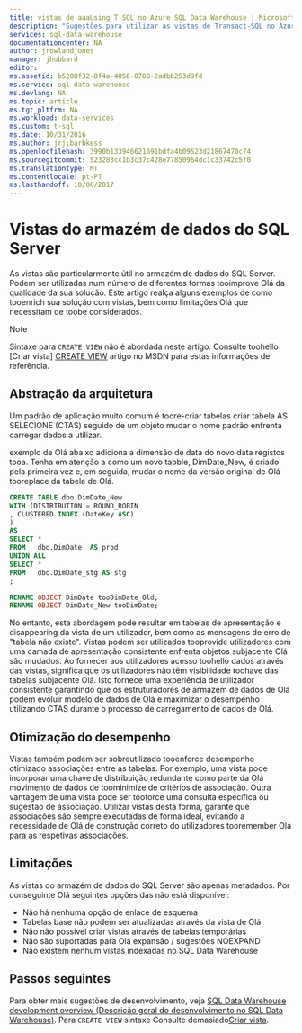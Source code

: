 ```yaml
---
title: vistas de aaaUsing T-SQL no Azure SQL Data Warehouse | Microsoft Docs
description: "Sugestões para utilizar as vistas de Transact-SQL no Azure SQL Data Warehouse para desenvolver soluções."
services: sql-data-warehouse
documentationcenter: NA
author: jrowlandjones
manager: jhubbard
editor: 
ms.assetid: b5208f32-8f4a-4056-8788-2adbb253d9fd
ms.service: sql-data-warehouse
ms.devlang: NA
ms.topic: article
ms.tgt_pltfrm: NA
ms.workload: data-services
ms.custom: t-sql
ms.date: 10/31/2016
ms.author: jrj;barbkess
ms.openlocfilehash: 3990b133946621691bdfa4b09523d21867470c74
ms.sourcegitcommit: 523283cc1b3c37c428e77850964dc1c33742c5f0
ms.translationtype: MT
ms.contentlocale: pt-PT
ms.lasthandoff: 10/06/2017
---
```

# <a name="views-in-sql-data-warehouse"></a>Vistas do armazém de dados do SQL Server
As vistas são particularmente útil no armazém de dados do SQL Server. Podem ser utilizadas num número de diferentes formas tooimprove Olá da qualidade da sua solução.  Este artigo realça alguns exemplos de como tooenrich sua solução com vistas, bem como limitações Olá que necessitam de toobe considerados.

> [!NOTE]
> Sintaxe para `CREATE VIEW` não é abordada neste artigo. Consulte toohello [Criar vista] [ CREATE VIEW] artigo no MSDN para estas informações de referência.
> 
> 

## <a name="architectural-abstraction"></a>Abstração da arquitetura
Um padrão de aplicação muito comum é toore-criar tabelas criar tabela AS SELECIONE (CTAS) seguido de um objeto mudar o nome padrão enfrenta carregar dados a utilizar.

exemplo de Olá abaixo adiciona a dimensão de data do novo data registos tooa. Tenha em atenção a como um novo tabble, DimDate_New, é criado pela primeira vez e, em seguida, mudar o nome da versão original de Olá tooreplace da tabela de Olá.

```sql
CREATE TABLE dbo.DimDate_New
WITH (DISTRIBUTION = ROUND_ROBIN
, CLUSTERED INDEX (DateKey ASC)
)
AS
SELECT *
FROM   dbo.DimDate  AS prod
UNION ALL
SELECT *
FROM   dbo.DimDate_stg AS stg
;

RENAME OBJECT DimDate tooDimDate_Old;
RENAME OBJECT DimDate_New tooDimDate;

```

No entanto, esta abordagem pode resultar em tabelas de apresentação e disappearing da vista de um utilizador, bem como as mensagens de erro de "tabela não existe". Vistas podem ser utilizados tooprovide utilizadores com uma camada de apresentação consistente enfrenta objetos subjacente Olá são mudados. Ao fornecer aos utilizadores acesso toohello dados através das vistas, significa que os utilizadores não têm visibilidade toohave das tabelas subjacente Olá. Isto fornece uma experiência de utilizador consistente garantindo que os estruturadores de armazém de dados de Olá podem evoluir modelo de dados de Olá e maximizar o desempenho utilizando CTAS durante o processo de carregamento de dados de Olá.    

## <a name="performance-optimization"></a>Otimização do desempenho
Vistas também podem ser sobreutilizado tooenforce desempenho otimizado associações entre as tabelas. Por exemplo, uma vista pode incorporar uma chave de distribuição redundante como parte da Olá movimento de dados de toominimize de critérios de associação.  Outra vantagem de uma vista pode ser tooforce uma consulta específica ou sugestão de associação. Utilizar vistas desta forma, garante que associações são sempre executadas de forma ideal, evitando a necessidade de Olá de construção correto do utilizadores tooremember Olá para as respetivas associações.

## <a name="limitations"></a>Limitações
As vistas do armazém de dados do SQL Server são apenas metadados.  Por conseguinte Olá seguintes opções das não está disponível:

* Não há nenhuma opção de enlace de esquema
* Tabelas base não podem ser atualizadas através da vista de Olá
* Não não possível criar vistas através de tabelas temporárias
* Não são suportadas para Olá expansão / sugestões NOEXPAND
* Não existem nenhum vistas indexadas no SQL Data Warehouse

## <a name="next-steps"></a>Passos seguintes
Para obter mais sugestões de desenvolvimento, veja [SQL Data Warehouse development overview (Descrição geral do desenvolvimento no SQL Data Warehouse)][SQL Data Warehouse development overview].
Para `CREATE VIEW` sintaxe Consulte demasiado[Criar vista][CREATE VIEW].

<!--Image references-->

<!--Article references-->
[SQL Data Warehouse development overview]: ./sql-data-warehouse-overview-develop.md

<!--MSDN references-->
[CREATE VIEW]: https://msdn.microsoft.com/en-us/library/ms187956.aspx

<!--Other Web references-->
